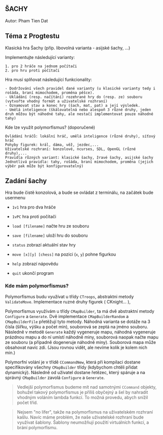 ## ŠACHY
Autor: Pham Tien Dat

## Téma z Progtestu
Klasická hra Šachy (příp. libovolná varianta - asijské šachy, ...)

Implementujte následující varianty:

    1. pro 2 hráče na jednom počítači
    2. pro hru proti počítači

Hra musí splňovat následující funkcionality:

    - Dodržování všech pravidel dané varianty (u klasické varianty tedy i rošáda, braní mimochodem, proměna pěšce).
    - Ukládání (resp. načítání) rozehrané hry do (resp. ze) souboru (vytvořte vhodný formát a uživatelské rozhraní)
    - Oznamovat stav a konec hry (šach, mat, pat) a její výsledek.
    - Umělá inteligence (škálovatelná nebo alespoň 3 různé druhy, jeden druh můžou být náhodné tahy, ale nestačí implementovat pouze náhodné tahy)

Kde lze využít polymorfismus? (doporučené)

    Ovládání hráčů: lokální hráč, umělá inteligence (různé druhy), síťový hráč
    Pohyby figurek: král, dáma, věž, jezdec,...
    Uživatelské rozhraní: konzolové, ncurses, SDL, OpenGL (různé druhy),...
    Pravidla různých variant: klasické šachy, žravé šachy, asijské šachy
    Jednotlivá pravidla: tahy, rošáda, braní mimochodem, proměna (jejich výběr pak může být konfigurovatelný)


## Zadání šachy 

Hra bude čistě konzolová, a bude se ovládat z terminálu, na začátek bude usermenu 
- `1v1` hra pro dva hráče 
- `1vPC` hra proti počítači 
- `load [filename]` načte hru ze souboru
- `save [filename]` uloží hru do souboru


- `status` zobrazí aktuální stav hry
- `move [x][y] [chess]` na pozici (`x`, `y`) pohne figurkou
- `help` zobrazí nápovědu
- `quit` ukončí program



### Kde mám polymorfismus?

Polymorfismus budu využívat u třídy `CTroops`, abstraktni metody `ValidateMove`. Implementace ruzné druhy figurek ( CKnight... ), 


Polymorfismus využívám u třídy `CMapBuilder`, ta má dvě abstraktní metody `Configure` a `Generate`. Dvě implementace `CMapBuilderRandom` a `CMapBuilderFile` přetěžují tyto metody. Náhodná varianta se dotáže na 3 čísla (šířku, výšku a počet min), souborová se zeptá na jméno souboru. Následně v metodě `Generate` každý vygeneruje mapu, náhodná vygeneruje prázdnou mapu a do ní umístí náhodně miny, souborová naopak načte mapu ze souboru (a případně dogeneruje náhodně miny). Souborová mapa může obsahovat navíc zdi. (Jsou rovnou vidět, ale nevíme kolik je kolem nich min.)

Polymorfní volání je v třídě `CCommandNew`, která při kompilaci dostane specifikovány všechny `CMapBuilder` třídy (kdybychom chtěli přidat dynamický). Následně od uživatel dostane řetězec, který spáruje a na správný `CMapBuilder` zavolá `Configure` a `Generate`.

> Vedlejší polymorfismus budeme mít nad samotnými `CCommand` objekty, bohužel takový polymorfismus je příliš obyčejný a šel by nahradit vhodným voláním lambda funkcí. To možná provedu, abych snížil počet tříd.

> Nejsem "no lifer", takže na polymorfismus na uživatelském rozhraní kašlu. Navíc máme problém, že naše uživatelské rozhraní bude využívat šablony. Šablony neumožňují použití virtuálních funkcí, a brání polymorfismu.
